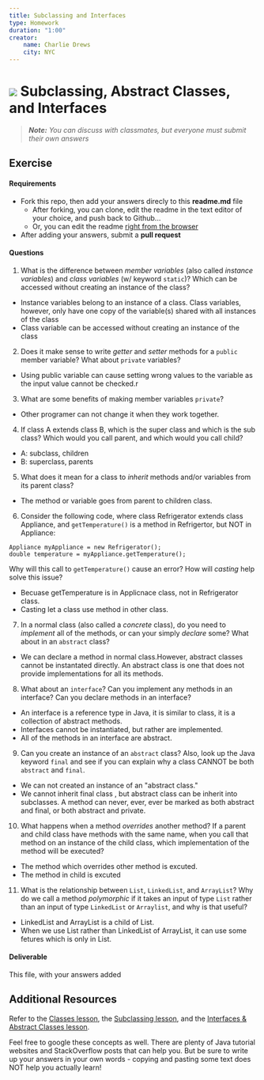 ```yaml
---
title: Subclassing and Interfaces
type: Homework
duration: "1:00"
creator:
    name: Charlie Drews
    city: NYC
---
```


# ![](https://ga-dash.s3.amazonaws.com/production/assets/logo-9f88ae6c9c3871690e33280fcf557f33.png) Subclassing, Abstract Classes, and Interfaces

> ***Note:*** _You can discuss with classmates, but everyone must submit their own answers_

## Exercise

#### Requirements

- Fork this repo, then add your answers direcly to this **readme.md** file
  - After forking, you can clone, edit the readme in the text editor of your choice, and push back to Github...
  - Or, you can edit the readme [right from the browser](https://help.github.com/articles/editing-files-in-your-repository/)
- After adding your answers, submit a **pull request**

#### Questions

1. What is the difference between *member variables* (also called *instance variables*) and *class variables* (w/ keyword `static`)? Which can be accessed without creating an instance of the class?

- Instance variables belong to an instance of a class. Class variables, however, only have one copy of the variable(s) shared with all instances of the class
- Class variable can be accessed without creating an instance of the class

2. Does it make sense to write  *getter* and *setter* methods for a `public` member variable? What about `private` variables?
- Using public variable can cause setting wrong values to the variable as the input value cannot be checked.r 

3. What are some benefits of making member variables `private`?
- Other programer can not change it when they work together.

4. If class A extends class B, which is the super class and which is the sub class? Which would you call parent, and which would you call child?
- A: subclass, children
- B: superclass, parents

5. What does it mean for a class to *inherit* methods and/or variables from its parent class?
- The method or variable goes from parent to children class.

6. Consider the following code, where class Refrigerator extends class Appliance, and `getTemperature()` is a method in Refrigertor, but NOT in Appliance:
  ```
  Appliance myAppliance = new Refrigerator();
  double temperature = myAppliance.getTemperature();
  ```
  Why will this call to `getTemperature()` cause an error? How will *casting* help solve this issue?
 - Becuase getTemperature is in Applicnace class, not in Refrigerator class.
 - Casting let a class use method in other class.

7. In a normal class (also called a *concrete* class), do you need to *implement* all of the methods, or can your simply *declare* some? What about in an `abstract` class?
- We can declare a method in normal class.However, abstract classes cannot be instantated directly. An abstract class  is one that does not provide implementations for all its methods. 


8. What about an `interface`? Can you implement any methods in an interface? Can you declare methods in an interface?
- An interface is a reference type in Java, it is similar to class, it is a collection of abstract methods.
- Interfaces cannot be instantiated, but rather are implemented.
- All of the methods in an interface are abstract.

9. Can you create an instance of an `abstract` class? Also, look up the Java keyword `final` and see if you can explain why a class CANNOT be both `abstract` and `final`.
- We can not created an instance of an "abstract class."
- We cannot inherit final class , but abstract class can be inherit into subclasses. A method can never, ever, ever be marked as both abstract and final, or both abstract and private.


10. What happens when a method *overrides* another method? If a parent and child class have methods with the same name, when you call that method on an instance of the child class, which implementation of the method will be executed?
- The method which overrides other method is excuted. 
- The method in child is excuted 


11. What is the relationship between `List`, `LinkedList`, and `ArrayList`? Why do we call a method *polymorphic* if it takes an input of type `List` rather than an input of type `LinkedList` or `Arraylist`, and why is that useful?
- LinkedList and ArrayList is a child of List.
- When we use List rather than LinkedList of ArrayList, it can use some fetures which is only in List.

#### Deliverable

This file, with your answers added

## Additional Resources

Refer to the [Classes lesson](https://github.com/ga-adi-nyc/Course-Materials/tree/master/lessons/java-essentials/classes-lesson), the [Subclassing lesson](https://github.com/ga-adi-nyc/Course-Materials/tree/master/lessons/java-essentials/subclasses-lesson), and the [Interfaces & Abstract Classes lesson](https://github.com/ga-adi-nyc/Course-Materials/tree/master/lessons/java-essentials/interfaces-and-abstract-classes-lesson).

Feel free to google these concepts as well. There are plenty of Java tutorial websites and StackOverflow posts that can help you. But be sure to write up your answers in your own words - copying and pasting some text does NOT help you actually learn!
